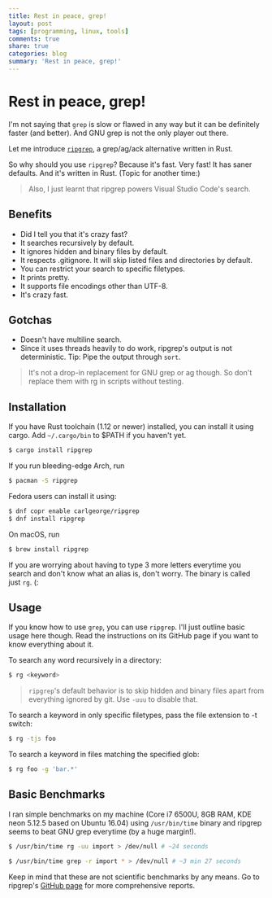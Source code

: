 ```yaml
---
title: Rest in peace, grep!
layout: post
tags: [programming, linux, tools]
comments: true
share: true
categories: blog
summary: 'Rest in peace, grep!'
---
```

# Rest in peace, grep!

I'm not saying that `grep` is slow or flawed in any way but it can be definitely faster (and better). And GNU grep is not the only player out there.

Let me introduce [`ripgrep`](https://github.com/BurntSushi/ripgrep), a grep/ag/ack alternative written in Rust.

So why should you use `ripgrep`? Because it's fast. Very fast! It has saner defaults. And it's written in Rust. (Topic for another time:)

> Also, I just learnt that ripgrep powers Visual Studio Code's search.

## Benefits
* Did I tell you that it's crazy fast?
* It searches recursively by default.
* It ignores hidden and binary files by default.
* It respects .gitignore. It will skip listed files and directories by default.
* You can restrict your search to specific filetypes.
* It prints pretty.
* It supports file encodings other than UTF-8.
* It's crazy fast.

## Gotchas
* Doesn't have multiline search.
* Since it uses threads heavily to do work, ripgrep's output is not deterministic. Tip: Pipe the output through `sort`.

> It's not a drop-in replacement for GNU grep or ag though. So don't replace them with rg in scripts without testing.

## Installation
If you have Rust toolchain (1.12 or newer) installed, you can install it using cargo. Add `~/.cargo/bin` to $PATH if you haven't yet.
```bash
$ cargo install ripgrep
```

If you run bleeding-edge Arch, run
```bash
$ pacman -S ripgrep
```

Fedora users can install it using:
```bash
$ dnf copr enable carlgeorge/ripgrep
$ dnf install ripgrep
```

On macOS, run
```bash
$ brew install ripgrep
```

If you are worrying about having to type 3 more letters everytime you search and don't know what an alias is, don't worry. The binary is called just `rg`. (:

## Usage
If you know how to use `grep`, you can use `ripgrep`. I'll just outline basic usage here though. Read the instructions on its GitHub page if you want to know everything about it.

To search any word recursively in a directory:
```bash
$ rg <keyword>
```
> `ripgrep`'s default behavior is to skip hidden and binary files apart from everything ignored by git. Use `-uuu` to disable that.

To search a keyword in only specific filetypes, pass the file extension to -t switch:
```bash
$ rg -tjs foo
```

To search a keyword in files matching the specified glob:
```bash
$ rg foo -g 'bar.*'
```

## Basic Benchmarks
I ran simple benchmarks on my machine (Core i7 6500U, 8GB RAM, KDE neon 5.12.5 based on Ubuntu 16.04) using `/usr/bin/time` binary and ripgrep seems to beat GNU grep everytime (by a huge margin!).

```bash
$ /usr/bin/time rg -uu import > /dev/null # ~24 seconds

$ /usr/bin/time grep -r import * > /dev/null # ~3 min 27 seconds
```

Keep in mind that these are not scientific benchmarks by any means. Go to ripgrep's [GitHub page](https://github.com/BurntSushi/ripgrep) for more comprehensive reports.